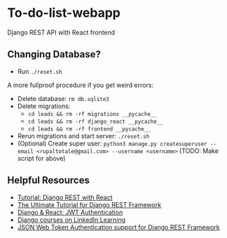 # To-do-list-webapp
Django REST API with React frontend

## Changing Database?

- Run `./reset.sh`

A more fullproof procedure if you get weird errors:
- Delete database: `rm db.sqlite3`
- Delete migrations:  
  - `cd leads && rm -rf migrations __pycache__`
  - `cd leads && rm -rf django_react __pycache__`
  - `cd leads && rm -rf frontend __pycache__`
- Rerun migrations and start server: `./reset.sh`
- (Optional) Create super user: `python3 manage.py createsuperuser --email <rupaltotale@gmail.com> --username <username>`
(TODO: Make script for above)

## Helpful Resources
- [Tutorial: Django REST with React](#https://www.valentinog.com/blog/drf/)
- [The Ultimate Tutorial for Django REST Framework](https://sunscrapers.com/blog/ultimate-tutorial-django-rest-framework-part-1/)
- [Django & React: JWT Authentication](https://medium.com/@dakota.lillie/django-react-jwt-authentication-5015ee00ef9a)
- [Django courses on LinkedIn Learning](https://www.linkedin.com/learning/instructors/rudolf-olah?u=2121556)
- [JSON Web Token Authentication support for Django REST Framework](https://jpadilla.github.io/django-rest-framework-jwt/)